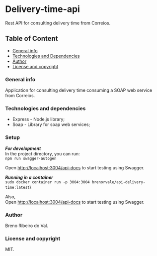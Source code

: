 # Delivery-time-api
Rest API for consulting delivery time from Correios.

## Table of Content
* [General info](#general-info)
* [Technologies and Dependencies](#technologies-and-dependencies)
* [Author](#author)
* [License and copyright](#license-and-copyright)

### General info
Application for consulting delivery time consuming a SOAP web service from Correios.

### Technologies and dependencies
* Express - Node.js library;
* Soap - Library for soap web services;

### Setup
**_For development_**\
In the project directory, you can run:\
`npm run swagger-autogen`

Open [http://localhost:3004/api-docs](http://localhost:3004/api-docs) to start testing using Swagger.

**_Running in a container_**\
`sudo docker container run -p 3004:3004 brenorvale/api-delivery-time:latest`\

Also,\
Open [http://localhost:3004/api-docs](http://localhost:3004/api-docs) to start testing using Swagger.

### Author
Breno Ribeiro do Val.

### License and copyright
MIT.
